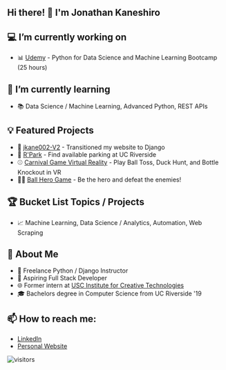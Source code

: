## Hi there! 👋 I'm Jonathan Kaneshiro
## :computer: I’m currently working on
* 📊 [Udemy](https://www.udemy.com/share/101WaUAEATcVpTTHwF/) - Python for Data Science and Machine Learning Bootcamp (25 hours)
 
 ## 🌱 I’m currently learning
 * :books: Data Science / Machine Learning, Advanced Python, REST APIs 
 
## :bulb: Featured Projects
* :hammer: [jkane002-V2](https://github.com/jkane002/jkane002_v2) - Transitioned my website to Django
* :car: [R'Park](https://github.com/jkane002/parkingapp) - Find available parking at UC Riverside
* :baseball: [Carnival Game Virtual Reality](https://github.com/jkane002/CarnivalGamesVR) - Play Ball Toss, Duck Hunt, and Bottle Knockout in VR
* :guardsman: [Ball Hero Game](https://github.com/jkane002/Senior_Design) - Be the hero and defeat the enemies!
 
 ## :trophy: Bucket List Topics / Projects
 * :chart_with_upwards_trend: Machine Learning, Data Science / Analytics, Automation, Web Scraping
 
 ## :bust_in_silhouette: About Me
* :snake:  Freelance Python / Django Instructor
* 💯 Aspiring Full Stack Developer
* :globe_with_meridians:  Former intern at [USC Institute for Creative Technologies](https://vgl.ict.usc.edu/)
* :mortar_board:  Bachelors degree in Computer Science from UC Riverside '19

## 📫 How to reach me:
* [LinkedIn](https://www.linkedin.com/in/jkaneshiro/)
* [Personal Website](http://jkaneshiro.herokuapp.com/)


![visitors](https://visitor-badge.glitch.me/badge?page_id=jkane002.jkane002)
